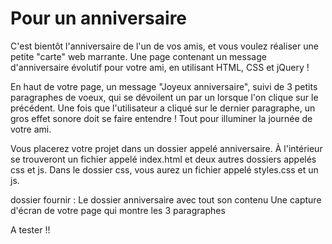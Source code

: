 # Pour un anniversaire

C'est bientôt l'anniversaire de l'un de vos amis, et vous voulez réaliser une petite "carte" web marrante. Une page contenant un message d'anniversaire évolutif pour votre ami, en utilisant HTML, CSS et jQuery !
 
En haut de votre page, un message "Joyeux anniversaire", suivi de 3 petits paragraphes de voeux, qui se dévoilent un par un lorsque l'on clique sur le précédent. Une fois que l'utilisateur a cliqué sur le dernier paragraphe, un gros effet sonore doit se faire entendre !  Tout pour illuminer la journée de votre ami.
 
Vous placerez votre projet dans un dossier appelé anniversaire. À l'intérieur se trouveront un fichier appelé index.html et deux autres dossiers appelés css et js. Dans le dossier css, vous aurez un fichier appelé styles.css et un js.
 
dossier fournir :
Le dossier anniversaire avec tout son contenu
Une capture d'écran de votre page qui montre les 3 paragraphes

A tester !!
